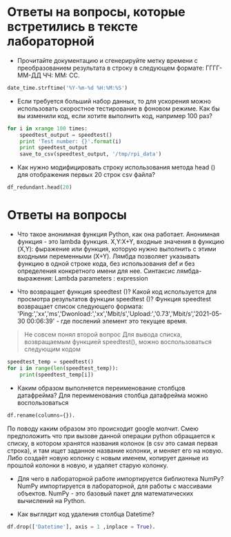# Ответы на вопросы, которые встретились в тексте лабораторной
- Прочитайте документацию и сгенерируйте метку времени с преобразованием результата в строку в следующем формате: ГГГГ-ММ-ДД ЧЧ: ММ: СС.
```python
date_time.strftime('%Y-%m-%d %H:%M:%S')
```
- Если требуется больший набор данных, то для ускорения можно использовать скоростное тестирование в фоновом режиме. Как бы вы изменили код, если хотите выполнить код, например 100 раз?
```python
for i in xrange 100 times:
    speedtest_output = speedtest()
    print 'Test number: {}'.format(i)
    print speedtest_output
    save_to_csv(speedtest_output, '/tmp/rpi_data')
```
- Как нужно модифицировать строку использования метода head () для отображения первых 20 строк csv файла?
```python
df_redundant.head(20)
```
# Ответы на вопросы
- Что такое анонимная функция Python, как она работает.
Анонимная функция - это lambda функция. X,Y:X+Y, входные значения в функцию (X,Y): фыражение или функция, которую нужно выполнить с этими входными переменными (X+Y).
Лямбда позволяет указывать функцию в одной строке кода, без использования def и без определения конкретного имени для нее. 
Синтаксис лямбда-выражения: Lambda parameters : expression

- Что возвращает функция speedtest ()? Какой код используется для просмотра результатов функции speedtest ()?
Функция speedtest возвращает список следующего формата:
'Ping:','xx','ms','Dwonload:','xx','Mbit/s','Upload:','0.73','Mbit/s','2021-05-30 00:06:39' - где послений элемент это текущее время.
> Не совсем понял второй вопрос
Для вывода списка, возвращаемым функцией speedtest(), можно воспользоваться следующим кодом 
```python
speedtest_temp = speedtest()
for i in range(len(speedtest_temp)):
    print(speedtest_temp[i])
```
- Каким образом выполняется переименование столбцов датафрейма?
Для переименования столбца датафрейма можно воспользоваться
```python 
df.rename(columns={}).
``` 
По поводу каким образом это происходит google молчит. Смею предположить что при вызове данной операции python обращается к списку, в котором хранятся названия колонок (в csv это самая первая строка), и там ищет заданное название колонки, и меняет его на новую. Либо создаёт новую колонку с новым именем, копирует данные из прошлой колонки в новую, и удаляет старую колонку.

- Для чего в лабораторной работе импортируется библиотека NumPy?
NumPy импортируется в лабораторной, для работы с массивами объектов.
NumPy - это базовый пакет для математических вычислений на Python. 

- Как выглядит код удаления столбца Datetime?
```python 
df.drop(['Datetime'], axis = 1 ,inplace = True).
``` 
